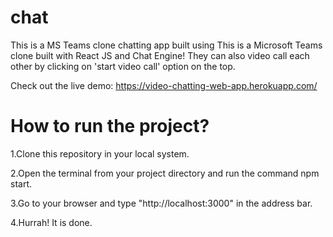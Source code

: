 # chat

This is a MS Teams clone chatting app built using This is a Microsoft Teams clone built with React JS and Chat Engine!
They can also video call each other by clicking on 'start video call' option on the top.

Check out the live demo:  https://video-chatting-web-app.herokuapp.com/


# How to run the project?

1.Clone this repository in your local system.

2.Open the terminal from your project directory and run the command npm start.

3.Go to your browser and type "http://localhost:3000" in the address bar.

4.Hurrah! It is done.
